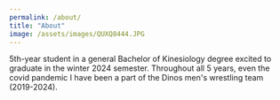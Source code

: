 ```yaml
---
permalink: /about/
title: "About"
image: /assets/images/QUXQ8444.JPG
---
```


5th-year student in a general Bachelor of Kinesiology degree excited to graduate in the winter 2024 semester. Throughout all 5 years, even the covid pandemic I have been a part of the Dinos men's wrestling team (2019-2024).

